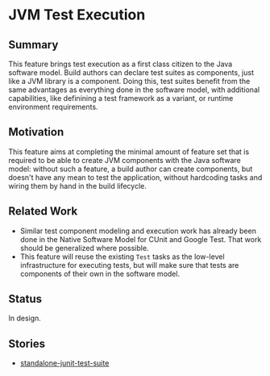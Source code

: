 # JVM Test Execution

## Summary

This feature brings test execution as a first class citizen to the Java software model. Build authors can declare test suites as components, just like a JVM library is a component. Doing this, test suites benefit from the same advantages as everything done in the software model, with additional capabilities, like definining a test framework as a variant, or runtime environment requirements.

## Motivation

This feature aims at completing the minimal amount of feature set that is required to be able to create JVM components with the Java software model: without such a feature, a build author can create components, but doesn't have any mean to test the application, without hardcoding tasks and wiring them by hand in the build lifecycle.

## Related Work
 - Similar test component modeling and execution work has already been done in the Native Software Model for CUnit and Google Test. That work should be generalized where possible.
 - This feature will reuse the existing `Test` tasks as the low-level infrastructure for executing tests, but will make sure that tests are components of their own in the software model.

## Status

In design.

## Stories

 - [standalone-junit-test-suite](standalone-junit-test-suite)
